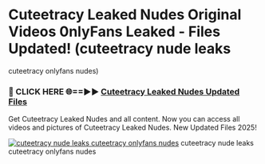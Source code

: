 # Cuteetracy Leaked Nudes Original Videos 0nlyFans Leaked - Files Updated! (cuteetracy nude leaks<br>
cuteetracy onlyfans nudes)

<h3>🔴 CLICK HERE 🌐==►► <a href="https://tinyurl.com/2p9ay9w9" rel="nofollow">Cuteetracy Leaked Nudes Updated Files</a></h3>

Get Cuteetracy Leaked Nudes and all content. Now you can access all videos and pictures of Cuteetracy Leaked Nudes. New Updated Files 2025!

[![cuteetracy nude leaks<br>
cuteetracy onlyfans nudes](https://i.imgur.com/KQgVmj3.gif)](https://tinyurl.com/2p9ay9w9)
cuteetracy nude leaks<br>
cuteetracy onlyfans nudes